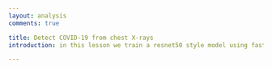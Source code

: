 ```yaml
---
layout: analysis
comments: true

title: Detect COVID-19 from chest X-rays
introduction: in this lesson we train a resnet50 style model using fastai 

---
```

